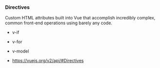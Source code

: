 ### Directives
Custom HTML attributes built into Vue that accomplish incredibly complex, common front-end operations using barely any code.
  - v-if
  - v-for
  - v-model

- https://vuejs.org/v2/api/#Directives